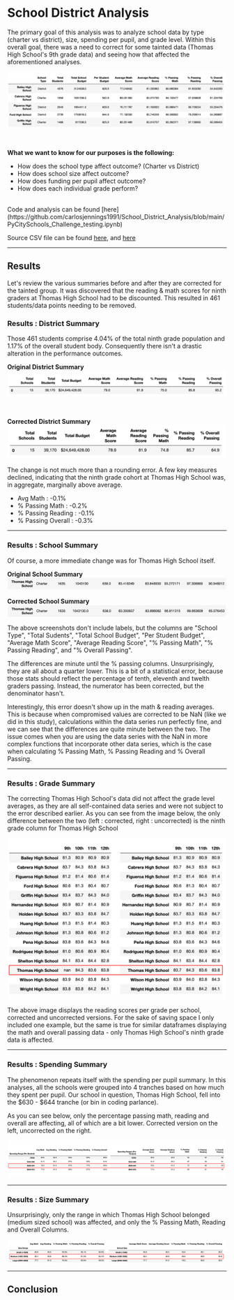 # School District Analysis
The primary goal of this analysis was to analyze school data by type (charter vs district), size, spending per pupil, and grade level. Within this overall goal, there was a need to correct for some tainted data (Thomas High School's 9th grade data) and seeing how that affected the aforementioned analyses.  

![school summary screenshot](https://github.com/carlosjennings1991/School_District_Analysis/blob/main/Resources/school_summary_screenshot.png)

<br />

**What we want to know for our purposes is the following:**

* How does the school type affect outcome? (Charter vs District)
* How does school size affect outcome?
* How does funding per pupil affect outcome?
* How does each individual grade perform?

<br />
Code and analysis can be found [here](https://github.com/carlosjennings1991/School_District_Analysis/blob/main/PyCitySchools_Challenge_testing.ipynb)

<br />

Source CSV file can be found [here](https://github.com/carlosjennings1991/School_District_Analysis/blob/main/Resources/schools_complete.csv), 
and [here](https://github.com/carlosjennings1991/School_District_Analysis/blob/main/Resources/students_complete.csv) 

---

## Results

Let's review the various summaries before and after they are corrected for the tainted group. It was discovered that the reading & math scores for ninth graders at Thomas High School had to be discounted. This resulted in 461 students/data points needing to be removed. 

### Results : District Summary
Those 461 students comprise 4.04% of the total ninth grade population and 1.17% of the overall student body. Consequently there isn't a drastic alteration in the performance outcomes. 

**Original District Summary**
![original district summary](https://github.com/carlosjennings1991/School_District_Analysis/blob/main/Resources/district_summary_original.png)

<br />

**Corrected District Summary**
![corrected district summary](https://github.com/carlosjennings1991/School_District_Analysis/blob/main/Resources/district_summary_corrected.png)

The change is not much more than a rounding error. A few key measures declined, indicating that the ninth grade cohort at Thomas High School was, in aggregate, marginally above average. 

* Avg Math : -0.1%
* % Passing Math : -0.2%
* % Passing Reading : -0.1%
* % Passing Overall : -0.3%

---
### Results : School Summary

Of course, a more immediate change was for Thomas High School itself. 

**Original School Summary**
![original school summary](https://github.com/carlosjennings1991/School_District_Analysis/blob/main/Resources/thomas_HS_original.png)

**Corrected School Summary**
![corrected school summary](https://github.com/carlosjennings1991/School_District_Analysis/blob/main/Resources/thomas_HS_corrected.png)

The above screenshots don't include labels, but the columns are "School Type", "Total Sudents", "Total School Budget", "Per Student Budget", "Average Math Score", "Average Reading Score", "% Passing Math", "% Passing Reading", and "% Overall Passing".

The differences are minute until the % passing columns. Unsurprisingly, they are all about a quarter lower. This is a bit of a statistical error, because those stats should reflect the percentage of tenth, eleventh and twelth graders passing. Instead, the numerator has been corrected, but the denominator hasn't.  

Interestingly, this error doesn't show up in the math & reading averages. This is because when compromised values are corrected to be NaN (like we did in this study), calculations within the data series run perfectly fine, and we can see that the differences are quite minute between the two. The issue comes when you are using the data series with the NaN in more complex functions that incorporate other data series, which is the case when calculating % Passing Math, % Passing Reading and % Overall Passing. 

---
### Results : Grade Summary

The correcting Thomas High School's data did not affect the grade level averages, as they are all self-contained data series and were not subject to the error described earlier. As you can see from the image below, the only difference between the two (left : corrected, right : uncorrected) is the ninth grade column for Thomas High School

![thomas HS](https://github.com/carlosjennings1991/School_District_Analysis/blob/main/Resources/grade_level_summary.png)

The above image displays the reading scores per grade per school, corrected and uncorrected versions. For the sake of saving space I only included one example, but the same is true for similar dataframes displaying the math and overall passing data - only Thomas High School's ninth grade data is affected. 

---
### Results : Spending Summary

The phenomenon repeats itself with the spending per pupil summary. In this analyses, all the schools were grouped into 4 tranches based on how much they spent per pupil. Our school in question, Thomas High School, fell into the $630 - $644 tranche (or bin in coding parlance). 

As you can see below, only the percentage passing math, reading and overall are affecting, all of which are a bit lower. Corrected version on the left, uncorrected on the right. 

![spending per pupil](https://github.com/carlosjennings1991/School_District_Analysis/blob/main/Resources/funding_per_pupil.png)

---
### Results : Size Summary

Unsurprisingly, only the range in which Thomas High School belonged (medium sized school) was affected, and only the % Passing Math, Reading and Overall Columns. 

![size summary](https://github.com/carlosjennings1991/School_District_Analysis/blob/main/Resources/size_analysis.png)

---

## Conclusion

